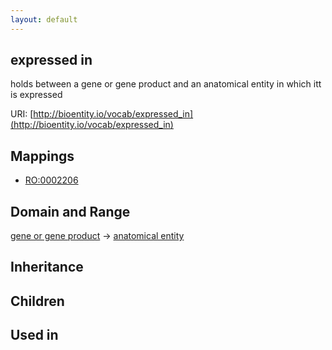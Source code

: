 ```yaml
---
layout: default
---
```


## expressed in


holds between a gene or gene product and an anatomical entity in which itt is expressed

URI: [http://bioentity.io/vocab/expressed_in](http://bioentity.io/vocab/expressed_in)
## Mappings

 * [RO:0002206](http://purl.obolibrary.org/obo/RO_0002206)

## Domain and Range

[gene or gene product](GeneOrGeneProduct.html) -> [anatomical entity](AnatomicalEntity.html)

## Inheritance


## Children


## Used in

